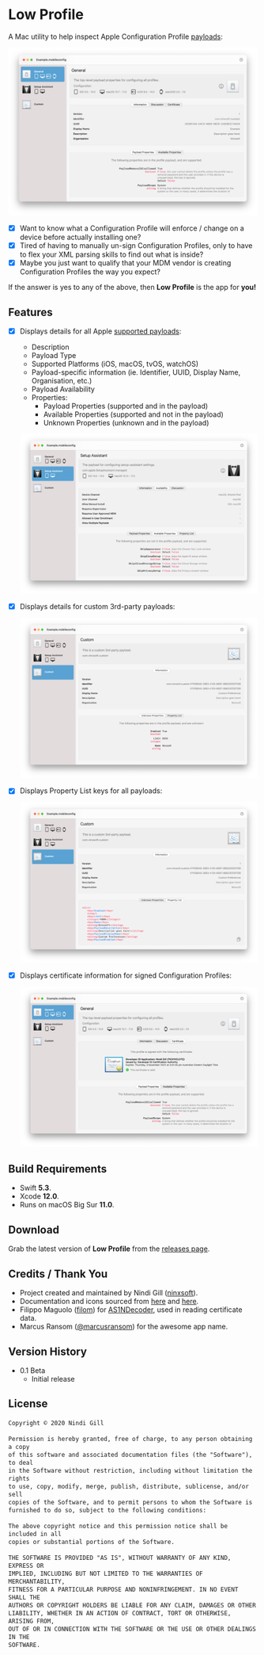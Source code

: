 
# Low Profile

A Mac utility to help inspect Apple Configuration Profile [payloads](https://developer.apple.com/documentation/devicemanagement/profile-specific_payload_keys):

![Example](Readme%20Resources/Example.png)

*   [x] Want to know what a Configuration Profile will enforce / change on a device before actually installing one?
*   [x] Tired of having to manually un-sign Configuration Profiles, only to have to flex your XML parsing skills to find out what is inside?
*   [x] Maybe you just want to qualify that your MDM vendor is creating Configuration Profiles the way you expect?

If the answer is yes to any of the above, then **Low Profile** is the app for **you!**

## Features

*   [x] Displays details for all Apple [supported payloads](https://developer.apple.com/documentation/devicemanagement/profile-specific_payload_keys):
    *   Description
    *   Payload Type
    *   Supported Platforms (iOS, macOS, tvOS, watchOS)
    *   Payload-specific information (ie. Identifier, UUID, Display Name, Organisation, etc.)
    *   Payload Availability
    *   Properties:
        *   Payload Properties (supported and in the payload)
        *   Available Properties (supported and not in the payload)
        *   Unknown Properties (unknown and in the payload)

    ![Payload](Readme%20Resources/Payload.png)

*   [x] Displays details for custom 3rd-party payloads:

    ![Custom](Readme%20Resources/Custom.png)

*   [x] Displays Property List keys for all payloads:

    ![Property List](Readme%20Resources/Property%20List.png)

*   [x] Displays certificate information for signed Configuration Profiles:

    ![Certificate](Readme%20Resources/Certificate.png)

## Build Requirements

*   Swift **5.3**.
*   Xcode **12.0**.
*   Runs on macOS Big Sur **11.0**.

## Download

Grab the latest version of **Low Profile** from the [releases page](https://github.com/ninxsoft/LowProfile/releases).

## Credits / Thank You

*   Project created and maintained by Nindi Gill ([ninxsoft](https://github.com/ninxsoft)).
*   Documentation and icons sourced from [here](https://developer.apple.com/documentation/devicemanagement) and [here](https://support.apple.com/en-au/guide/mdm/welcome/web).
*   Filippo Maguolo ([filom](https://github.com/filom)) for [AS1NDecoder](https://github.com/filom/ASN1Decoder), used in reading certificate data.
*   Marcus Ransom ([@marcusransom](https://twitter.com/marcusransom)) for the awesome app name.

## Version History

*   0.1 Beta
    *   Initial release

## License

    Copyright © 2020 Nindi Gill

    Permission is hereby granted, free of charge, to any person obtaining a copy
    of this software and associated documentation files (the "Software"), to deal
    in the Software without restriction, including without limitation the rights
    to use, copy, modify, merge, publish, distribute, sublicense, and/or sell
    copies of the Software, and to permit persons to whom the Software is
    furnished to do so, subject to the following conditions:

    The above copyright notice and this permission notice shall be included in all
    copies or substantial portions of the Software.

    THE SOFTWARE IS PROVIDED "AS IS", WITHOUT WARRANTY OF ANY KIND, EXPRESS OR
    IMPLIED, INCLUDING BUT NOT LIMITED TO THE WARRANTIES OF MERCHANTABILITY,
    FITNESS FOR A PARTICULAR PURPOSE AND NONINFRINGEMENT. IN NO EVENT SHALL THE
    AUTHORS OR COPYRIGHT HOLDERS BE LIABLE FOR ANY CLAIM, DAMAGES OR OTHER
    LIABILITY, WHETHER IN AN ACTION OF CONTRACT, TORT OR OTHERWISE, ARISING FROM,
    OUT OF OR IN CONNECTION WITH THE SOFTWARE OR THE USE OR OTHER DEALINGS IN THE
    SOFTWARE.
